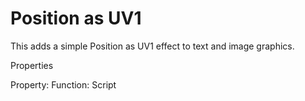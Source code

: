 # Position as UV1

This adds a simple Position as UV1 effect to text and image graphics.

Properties


Property:	Function:
Script	
